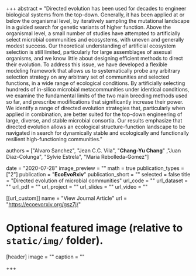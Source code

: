 +++
abstract = "Directed evolution has been used for decades to engineer biological systems from the top-down. Generally, it has been applied at or below the organismal level, by iteratively sampling the mutational landscape in a guided search for genetic variants of higher function. Above the organismal level, a small number of studies have attempted to artificially select microbial communities and ecosystems, with uneven and generally modest success. Our theoretical understanding of artificial ecosystem selection is still limited, particularly for large assemblages of asexual organisms, and we know little about designing efficient methods to direct their evolution. To address this issue, we have developed a flexible modeling framework that allows us to systematically probe any arbitrary selection strategy on any arbitrary set of communities and selected functions, in a wide range of ecological conditions. By artificially selecting hundreds of in-silico microbial metacommunities under identical conditions, we examine the fundamental limits of the two main breeding methods used so far, and prescribe modifications that significantly increase their power. We identify a range of directed evolution strategies that, particularly when applied in combination, are better suited for the top-down engineering of large, diverse, and stable microbial consortia. Our results emphasize that directed evolution allows an ecological structure-function landscape to be navigated in search for dynamically stable and ecologically and functionally resilient high-functioning communities."

authors = ["Alvaro Sanchez", "Jean C.C. Vila", "**Chang-Yu Chang**" ,"Juan Diaz-Colunga", "Sylvie Estrela", "Maria Rebolleda-Gomez"]

date = "2020-07-28"
image_preview = ""
math = true
publication_types = ["2"]
publication = "**EcoEvoRxiv**"
publication_short = ""
selected = false
title = "Directed evolution of microbial communities"
url_code = ""
url_dataset = ""
url_pdf = ""
url_project = ""
url_slides = ""
url_video = ""

[[url_custom]]
name = "View Journal Article"
url = "https://ecoevorxiv.org/gsz7j/"

# Optional featured image (relative to `static/img/` folder).
[header]
image = ""
caption = ""

+++


